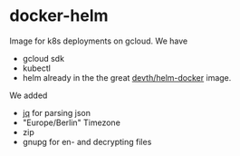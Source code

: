 # docker-helm

Image for k8s deployments on gcloud.
We have 
- gcloud sdk
- kubectl
- helm
already in the the great [devth/helm-docker](https://github.com/devth/helm-docker) image.

We added
- [jq](https://stedolan.github.io/jq/) for parsing json
- "Europe/Berlin" Timezone 
- zip 
- gnupg for en- and decrypting files

